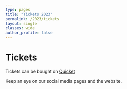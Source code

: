 ```yaml
---
type: pages
title: "Tickets 2023"
permalink: /2023/tickets
layout: single
classes: wide
author_profile: false
---
```


# Tickets
Tickets can be bought on [Quicket](https://www.quicket.co.za/events/216929-bsides-cape-town-2nd-december-2023#/)

Keep an eye on our social media pages and the website.